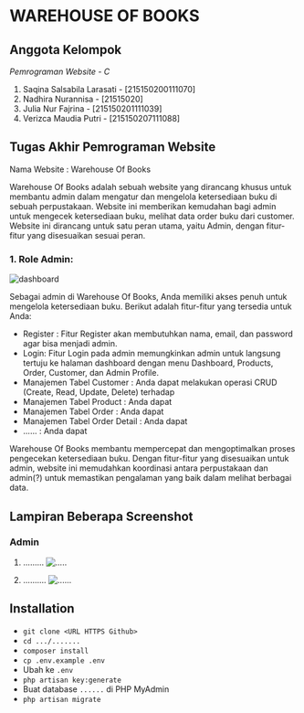 <h1>WAREHOUSE OF BOOKS</h1>

## Anggota Kelompok

*Pemrograman Website - C*
1. Saqina Salsabila Larasati    -   [215150200111070]
2. Nadhira Nurannisa            -   [21515020]
3. Julia Nur Fajrina            -   [215150201111039]
4. Verizca Maudia Putri         -   [215150207111088]

## Tugas Akhir Pemrograman Website
Nama Website : Warehouse Of Books

Warehouse Of Books adalah sebuah website yang dirancang khusus untuk membantu admin dalam mengatur dan mengelola ketersediaan buku di sebuah perpustakaan. Website ini memberikan kemudahan bagi admin untuk mengecek ketersediaan buku, melihat data order buku dari customer. Website ini dirancang untuk satu peran utama, yaitu Admin, dengan fitur-fitur yang disesuaikan sesuai peran.

### 1. Role Admin:
![dashboard](...........)

Sebagai admin di Warehouse Of Books, Anda memiliki akses penuh untuk mengelola ketersediaan buku. Berikut adalah fitur-fitur yang tersedia untuk Anda:
- Register : Fitur Register akan membutuhkan nama, email, dan password agar bisa menjadi admin.
- Login: Fitur Login pada admin memungkinkan admin untuk langsung tertuju ke halaman dashboard dengan menu Dashboard, Products, Order, Customer, dan Admin Profile.
- Manajemen Tabel Customer : Anda dapat melakukan operasi CRUD (Create, Read, Update, Delete) terhadap 
- Manajemen Tabel Product : Anda dapat 
- Manajemen Tabel Order : Anda dapat
- Manajemen Tabel Order Detail : Anda dapat
-  ...... : Anda dapat 

Warehouse Of Books membantu mempercepat dan mengoptimalkan proses pengecekan ketersediaan buku. Dengan fitur-fitur yang disesuaikan untuk admin, website ini memudahkan koordinasi antara perpustakaan dan admin(?) untuk memastikan pengalaman yang baik dalam melihat berbagai data.

## Lampiran Beberapa Screenshot
### Admin
1. .........
![.....](.......)

2. ..........
![......](........)

## Installation
- `git clone <URL HTTPS Github>`
- `cd .../.......`
- `composer install`
- `cp .env.example .env`
- Ubah ke `.env`
- `php artisan key:generate`
- Buat database `......` di PHP MyAdmin
- `php artisan migrate`
